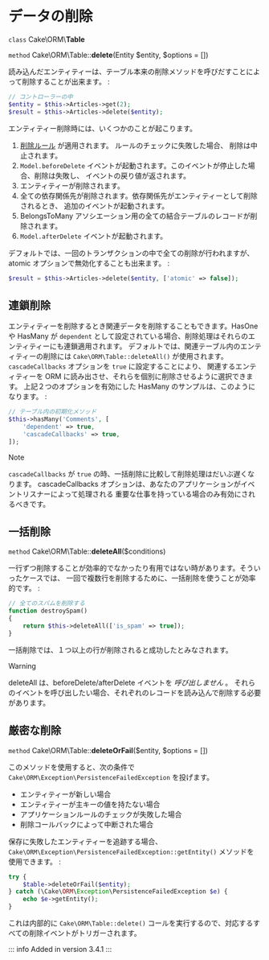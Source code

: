 # データの削除

`class` Cake\\ORM\\**Table**

`method` Cake\\ORM\\Table::**delete**(Entity $entity, $options = [])

読み込んだエンティティーは、テーブル本来の削除メソッドを呼びだすことによって削除することが出来ます。 :

``` php
// コントローラーの中
$entity = $this->Articles->get(2);
$result = $this->Articles->delete($entity);
```

エンティティー削除時には、いくつかのことが起こります。

1.  [削除ルール](../orm/validation#application-rules) が適用されます。 ルールのチェックに失敗した場合、
    削除は中止されます。
2.  `Model.beforeDelete` イベントが起動されます。このイベントが停止した場合、削除は失敗し、
    イベントの戻り値が返されます。
3.  エンティティーが削除されます。
4.  全ての依存関係先が削除されます。依存関係先がエンティティーとして削除されるとき、
    追加のイベントが起動されます。
5.  BelongsToMany アソシエーション用の全ての結合テーブルのレコードが削除されます。
6.  `Model.afterDelete` イベントが起動されます。

デフォルトでは、一回のトランザクションの中で全ての削除が行われますが、
atomic オプションで無効化することも出来ます。 :

``` php
$result = $this->Articles->delete($entity, ['atomic' => false]);
```

## 連鎖削除

エンティティーを削除するとき関連データを削除することもできます。HasOne や HasMany が
`dependent` として設定されている場合、削除処理はそれらのエンティティーにも連鎖適用されます。
デフォルトでは、関連テーブル内のエンティティーの削除には `Cake\ORM\Table::deleteAll()`
が使用されます。 `cascadeCallbacks` オプションを `true` に設定することにより、
関連するエンティティーを ORM に読み出させ、それらを個別に削除させるように選択できます。
上記２つのオプションを有効にした HasMany のサンプルは、このようになります。 :

``` php
// テーブル内の初期化メソッド
$this->hasMany('Comments', [
    'dependent' => true,
    'cascadeCallbacks' => true,
]);
```

> [!NOTE]
> `cascadeCallbacks` が `true` の時、一括削除に比較して削除処理はだいぶ遅くなります。
> cascadeCallbacks オプションは、あなたのアプリケーションがイベントリスナーによって処理される
> 重要な仕事を持っている場合のみ有効にされるべきです。

## 一括削除

`method` Cake\\ORM\\Table::**deleteAll**($conditions)

一行ずつ削除することが効率的でなかったり有用ではない時があります。そういったケースでは、
一回で複数行を削除するために、一括削除を使うことが効率的です。 :

``` php
// 全てのスパムを削除する
function destroySpam()
{
    return $this->deleteAll(['is_spam' => true]);
}
```

一括削除では、１つ以上の行が削除されると成功したとみなされます。

> [!WARNING]
> deleteAll は、beforeDelete/afterDelete イベントを *呼び出しません* 。
> それらのイベントを呼び出したい場合、それぞれのレコードを読み込んで削除する必要があります。

## 厳密な削除

`method` Cake\\ORM\\Table::**deleteOrFail**($entity, $options = [])

このメソッドを使用すると、次の条件で
`Cake\ORM\Exception\PersistenceFailedException` を投げます。

- エンティティーが新しい場合
- エンティティーが主キーの値を持たない場合
- アプリケーションルールのチェックが失敗した場合
- 削除コールバックによって中断された場合

保存に失敗したエンティティーを追跡する場合、
`Cake\ORM\Exception\PersistenceFailedException::getEntity()` メソッドを
使用できます。 :

``` php
try {
    $table->deleteOrFail($entity);
} catch (\Cake\ORM\Exception\PersistenceFailedException $e) {
    echo $e->getEntity();
}
```

これは内部的に `Cake\ORM\Table::delete()`
コールを実行するので、対応するすべての削除イベントがトリガーされます。

::: info Added in version 3.4.1
:::
